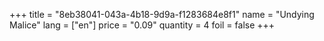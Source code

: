 +++
title = "8eb38041-043a-4b18-9d9a-f1283684e8f1"
name = "Undying Malice"
lang = ["en"]
price = "0.09"
quantity = 4
foil = false
+++
